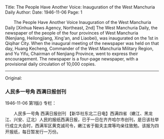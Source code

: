Title: The People Have Another Voice: Inauguration of the West Manchuria Daily
Author:
Date: 1946-11-06
Page: 1

　　The People Have Another Voice
    Inauguration of the West Manchuria Daily
    [Xinhua News Agency, Northeast, 2nd] The West Manchuria Daily, the newspaper of the people of the four provinces of West Manchuria (Nenjiang, Heilongjiang, Xing'an, and Liaobei), was inaugurated on the 1st in Qiqihar City. When the inaugural meeting of the newspaper was held on that day, Huang Kecheng, Commander of the West Manchuria Military Region, and Yu Yifu, Chairman of Nenjiang Province, went to express their encouragement. The newspaper is a four-page newspaper, with a provisional daily circulation of 10,000 copies.



<hr /> 

Original: 


### 人民多一号角  西满日报创刊

1946-11-06
第1版()
专栏：

　　人民多一号角
    西满日报创刊
    【新华社东北二日电】西满四省（嫩江、黑龙江、兴安、辽北）人民的报纸西满日报，已于一日在齐齐哈尔市创刊，是日该社举行成立大会时，西满军区黄克诚司令，嫩江省于毅夫主席等均亲往致勉。该报为四开报纸，每日暂发行一万份。
